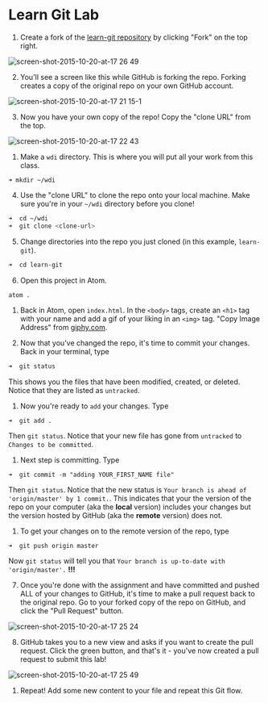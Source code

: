 # Learn Git Lab

1. Create a fork of the [learn-git repository](https://github.com/sf-wdi-27-28/learn-git) by clicking "Fork" on the top right.

  ![screen-shot-2015-10-20-at-17 26 49](https://cloud.githubusercontent.com/assets/7833470/10625501/b15a2bee-7758-11e5-8b12-2c84b785801b.png)

2. You'll see a screen like this while GitHub is forking the repo. Forking creates a copy of the original repo on your own GitHub account.

  ![screen-shot-2015-10-20-at-17 21 15-1](https://cloud.githubusercontent.com/assets/7833470/10625502/b422f2e8-7758-11e5-8cf1-09ae4fd7d946.png)

3. Now you have your own copy of the repo! Copy the "clone URL" from the top.

  ![screen-shot-2015-10-20-at-17 22 43](https://cloud.githubusercontent.com/assets/3010270/13687431/17d1d2e6-e6d0-11e5-8a5f-9f1575f03aa9.png)

1. Make a `wdi` directory. This is where you will put all your work from this class. 
  ```
  ➜ mkdir ~/wdi
  ```

4. Use the "clone URL" to clone the repo onto your local machine. Make sure you're in your `~/wdi` directory before you clone!

  ```zsh
  ➜  cd ~/wdi
  ➜  git clone <clone-url>
  ```

5. Change directories into the repo you just cloned (in this example, `learn-git`).

  ```zsh
  ➜  cd learn-git
  ```

6. Open this project in Atom.

  ```zsh
  atom .
  ```

1. Back in Atom, open `index.html`. In the `<body>` tags, create an `<h1>` tag with your name and add a gif of your liking in an `<img>` tag. "Copy Image Address" from [giphy.com](http://giphy.com/).

6. Now that you've changed the repo, it's time to commit your changes. Back in your terminal, type

  ```zsh
  ➜  git status
  ```
  This shows you the files that have been modified, created, or deleted. Notice that they are listed as `untracked`.

1. Now you're ready to `add` your changes. Type
  ```
  ➜  git add .
  ```
  Then `git status`. Notice that your new file has gone from `untracked` to `Changes to be committed`.

1. Next step is committing. Type

  ```
  ➜  git commit -m "adding YOUR_FIRST_NAME file"
  ```
  Then `git status`. Notice that the new status is `Your branch is ahead of 'origin/master' by 1 commit.`. This indicates that your the version of the repo on your computer (aka the __local__ version) includes your changes but the version hosted by GitHub (aka the __remote__ version) does not.

1. To get your changes on to the remote version of the repo, type

  ```
  ➜  git push origin master
  ```
  Now `git status` will tell you that `Your branch is up-to-date with 'origin/master'.` __!!!__

7. Once you're done with the assignment and have committed and pushed ALL of your changes to GitHub, it's time to make a pull request back to the original repo. Go to your forked copy of the repo on GitHub, and click the "Pull Request" button.

  ![screen-shot-2015-10-20-at-17 25 24](https://cloud.githubusercontent.com/assets/3010270/13687969/7ed9d38c-e6d3-11e5-9510-ac0fbf1f22e9.png)

8. GitHub takes you to a new view and asks if you want to create the pull request. Click the green button, and that's it - you've now created a pull request to submit this lab!

  ![screen-shot-2015-10-20-at-17 25 49](https://cloud.githubusercontent.com/assets/7833470/10625507/bc97d38a-7758-11e5-8fe9-e4846e06e454.png)

1. Repeat! Add some new content to your file and repeat this Git flow.

